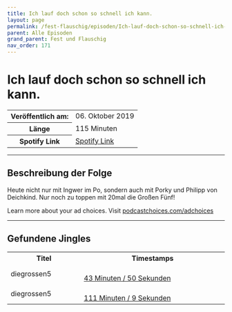 ```yaml
---
title: Ich lauf doch schon so schnell ich kann.
layout: page
permalink: /fest-flauschig/episoden/Ich-lauf-doch-schon-so-schnell-ich-kann
parent: Alle Episoden
grand_parent: Fest und Flauschig
nav_order: 171
---
```


# Ich lauf doch schon so schnell ich kann.
<table class="resp-table dcf-table dcf-table-responsive dcf-table-bordered dcf-table-striped dcf-w-100%">
                    <tbody>
                        <tr>
                            <th scope="row">Veröffentlich am:</th>
                            <td data-label="Veröffentlich am:">06. Oktober 2019</td>
                        </tr>
                        <tr>
                            <th scope="row">Länge </th>
                            <td data-label="Länge ">115 Minuten</td>
                        </tr><tr>
                                <th scope="row">Spotify Link</th>
                                <td data-label="Spotify Link"><a href="https://open.spotify.com/episode/6JmIJ3IE74TnRLEGNkHYgl">Spotify Link</a></td>
                            </tr></tbody>
                </table>

***

## Beschreibung der Folge

<div>
Heute nicht nur mit Ingwer im Po, sondern auch mit Porky und Philipp von Deichkind. Nur noch zu toppen mit 20mal die Großen Fünf!<p> </p><p>Learn more about your ad choices. Visit <a href="https://podcastchoices.com/adchoices">podcastchoices.com/adchoices</a></p>  
</div>

***

## Gefundene Jingles

<table style="display: table;">
                                    <tr>
                                        <th class="tableColumnTitle">Titel</th>
                                        <th class="tableColumnTimestamps">Timestamps</th>
                                    </tr>
                                    <tr>
                                <td markdown="span"  class="tableColumnTitle">diegrossen5</td>
                                <td markdown="span" class="tableColumnTimestamps">
                                <br>
                                <a href="https://open.spotify.com/episode/6JmIJ3IE74TnRLEGNkHYgl?t=2630">
                                43 Minuten / 50 Sekunden</a>
                                </td></tr><tr>
                                <td markdown="span"  class="tableColumnTitle">diegrossen5</td>
                                <td markdown="span" class="tableColumnTimestamps">
                                <br>
                                <a href="https://open.spotify.com/episode/6JmIJ3IE74TnRLEGNkHYgl?t=6669">
                                111 Minuten / 9 Sekunden</a>
                                </td></tr></table>